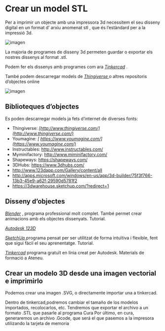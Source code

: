 # Crear un model STL

Per a imprimir un objecte amb una impressora 3d necessitem el seu disseny digital en un format d’ arxiu anomenat stl , que és l’estàndard per a la impressió 3d.

![imagen](img/Impressora%203D11.png)

La majoria de programes de disseny 3d permeten guardar o exportar els nostres dissenys al format .stl.

Podem fer els dissenys amb programes com ara  _[Tinkercad](https://www.tinkercad.com/)_ .

També podem descarregar models de  _[Thingiverse ](https://www.thingiverse.com/)_ o altres repositoris d’objectes online

![imagen](img/Impressora%203D12.png)

## Biblioteques d’objectes

Es poden descarregar models ja fets d’internet de diverses fonts:

- Thingiverse:  _[http://www.thingiverse.com/](http://www.thingiverse.com/)_
- Youmagine: _[ https://www.youmagine.com/](https://www.youmagine.com/)_
- Instructables: http://www.instructables.com/
- Myminifactory: http://www.miminifactory.com/
- Shapeways: https://shapeways.com/
- 3DHubs: https://www.3dhubs.com/
- http://www.123dapp.com/Gallery/content/all
- http://apps.microsoft.com/windows/en-us/app/3d-builder/75f3f766-13b3-45e9-a62f-29590d5781f2
- https://3dwarehouse.sketchup.com/?redirect=1

## Disseny d’objectes

_[Blender](https://www.blender.org/)_ , programa professional molt complet. També permet crear animacions amb els objectes dissenyats. Tutorial.

_[Autodesk 123D](https://www.autodesk.com/solutions/123d-apps)_

_[SketchUp ](https://www.sketchup.com/)_ programa pensat per ser utilitzat de forma intuïtiva i flexible, fent que sigui fàcil el seu aprenentatge. Tutorial.

_[Tinkercad](https://www.tinkercad.com/)_  programa gratuït en línia creat per Autodesk. Materials de formació a Ateneu.

## Crear un modelo 3D desde una imagen vectorial e imprimirlo

Podemos crear una imagen .SVG, o directamente importar una a tinkercad.

Dentro de tinkercad,podremos cambiar el tamaño de los modelos importados, recolocarlos, etc.
Tendremos que exportar el archivo a un formato .STL que pasarle al programa Cura
Por último, en cura, generaremos un archivo .Gcode, que será el que pasemos a la impresora utilizando la tarjeta de memoria